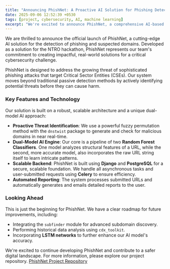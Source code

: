```yaml
---
title: "Announcing PhishNet: A Proactive AI Solution for Phishing Detection"
date: 2025-09-06 12:52:39 +0530
tags: [project, cybersecurity, AI, machine learning]
excerpt: "We're excited to announce PhishNet, a comprehensive AI-based solution developed by Creative Net to combat sophisticated phishing attacks."
---
```


We are thrilled to announce the official launch of PhishNet, a cutting-edge AI solution for the detection of phishing and suspected domains. Developed as a solution for the NTRO hackathon, PhishNet represents our team's commitment to creating impactful, real-world solutions for a critical cybersecurity challenge.

PhishNet is designed to address the growing threat of sophisticated phishing attacks that target Critical Sector Entities (CSEs). Our system moves beyond traditional passive detection methods by actively identifying potential threats before they can cause harm.

### Key Features and Technology

Our solution is built on a robust, scalable architecture and a unique dual-model AI approach:

* **Proactive Threat Identification**: We use a powerful fuzzy permutation method with the `dnstwist` package to generate and check for malicious domains in near real-time.
* **Dual-Model AI Engine**: Our core is a pipeline of two **Random Forest Classifiers**. One model analyzes structural features of a URL, while the second, more accurate model, also incorporates the raw URL string itself to learn intricate patterns.
* **Scalable Backend**: PhishNet is built using **Django** and **PostgreSQL** for a secure, scalable foundation. We handle all asynchronous tasks and user-submitted requests using **Celery** to ensure efficiency.
* **Automated Reporting**: The system processes submitted URLs and automatically generates and emails detailed reports to the user.

### Looking Ahead

This is just the beginning for PhishNet. We have a clear roadmap for future improvements, including:

* Integrating the `subfinder` module for advanced subdomain discovery.
* Performing historical data analysis using `cdx_toolkit`.
* Incorporating **LSTM networks** to further enhance our AI model's accuracy.

We're excited to continue developing PhishNet and contribute to a safer digital landscape. For more information, please explore our project repository.
[PhishNet Project Repository](/projects/phishnet/)
